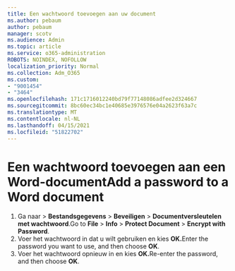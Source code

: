 ```yaml
---
title: Een wachtwoord toevoegen aan uw document
ms.author: pebaum
author: pebaum
manager: scotv
ms.audience: Admin
ms.topic: article
ms.service: o365-administration
ROBOTS: NOINDEX, NOFOLLOW
localization_priority: Normal
ms.collection: Adm_O365
ms.custom:
- "9001454"
- "3464"
ms.openlocfilehash: 171c1716012240bd79f77148086adfee2d324667
ms.sourcegitcommit: 8bc60ec34bc1e40685e3976576e04a2623f63a7c
ms.translationtype: MT
ms.contentlocale: nl-NL
ms.lasthandoff: 04/15/2021
ms.locfileid: "51822702"
---
```

# <a name="add-a-password-to-a-word-document"></a><span data-ttu-id="02883-102">Een wachtwoord toevoegen aan een Word-document</span><span class="sxs-lookup"><span data-stu-id="02883-102">Add a password to a Word document</span></span>

1. <span data-ttu-id="02883-103">Ga naar  >  **Bestandsgegevens**  >  **Beveiligen**  >  **Documentversleutelen met wachtwoord**.</span><span class="sxs-lookup"><span data-stu-id="02883-103">Go to **File** > **Info** > **Protect Document** > **Encrypt with Password**.</span></span>
2. <span data-ttu-id="02883-104">Voer het wachtwoord in dat u wilt gebruiken en kies **OK.**</span><span class="sxs-lookup"><span data-stu-id="02883-104">Enter the password you want to use, and then choose **OK**.</span></span>
3. <span data-ttu-id="02883-105">Voer het wachtwoord opnieuw in en kies **OK.**</span><span class="sxs-lookup"><span data-stu-id="02883-105">Re-enter the password, and then choose **OK**.</span></span>